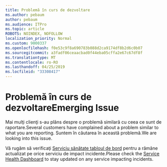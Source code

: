 ```yaml
---
title: Problemă în curs de dezvoltare
ms.author: pebaum
author: pebaum
ms.audience: ITPro
ms.topic: article
ROBOTS: NOINDEX, NOFOLLOW
localization_priority: Normal
ms.custom: 9000337
ms.openlocfilehash: f0e53c9f8a690783b088d2ca9174df8b2d6c0b07
ms.sourcegitcommit: a3fadf06ceaacbad0f44eba05cffa2e67c67df8f
ms.translationtype: MT
ms.contentlocale: ro-RO
ms.lasthandoff: 04/25/2019
ms.locfileid: "33308417"
---
```

# <a name="emerging-issue"></a><span data-ttu-id="06cdb-102">Problemă în curs de dezvoltare</span><span class="sxs-lookup"><span data-stu-id="06cdb-102">Emerging Issue</span></span>

<span data-ttu-id="06cdb-103">Mai mulţi clienţi s-au plâns despre o problemă similară cu ceea ce sunt de raportare.</span><span class="sxs-lookup"><span data-stu-id="06cdb-103">Several customers have complained about a problem similar to what you are reporting.</span></span> <span data-ttu-id="06cdb-104">Suntem în căutarea în această problemă.</span><span class="sxs-lookup"><span data-stu-id="06cdb-104">We are looking into this issue.</span></span>

<span data-ttu-id="06cdb-105">Vă rugăm să verificaţi [Serviciu sănătate tabloul de bord](https://admin.microsoft.com/adminportal/home#/servicehealth) pentru a rămâne actualizat pe orice serviciu de impact incidente.</span><span class="sxs-lookup"><span data-stu-id="06cdb-105">Please check the [Service Health Dashboard](https://admin.microsoft.com/adminportal/home#/servicehealth) to stay updated on any service impacting incidents.</span></span>